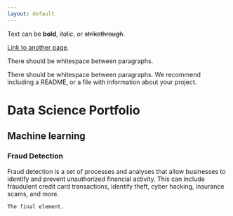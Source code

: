 ```yaml
---
layout: default
---
```


Text can be **bold**, _italic_, or ~~strikethrough~~.

[Link to another page](./another-page.html).

There should be whitespace between paragraphs.

There should be whitespace between paragraphs. We recommend including a README, or a file with information about your project.

# Data Science Portfolio

## Machine learning

### Fraud Detection


Fraud detection is a set of processes and analyses that allow businesses to identify and prevent unauthorized financial activity. This can include fraudulent credit card transactions, identify theft, cyber hacking, insurance scams, and more.

```
The final element.
```
